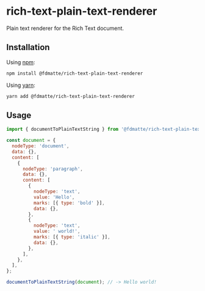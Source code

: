 # rich-text-plain-text-renderer

Plain text renderer for the Rich Text document.

## Installation

Using [npm](http://npmjs.org/):

```sh
npm install @fdmatte/rich-text-plain-text-renderer
```

Using [yarn](https://yarnpkg.com/):

```sh
yarn add @fdmatte/rich-text-plain-text-renderer
```

## Usage

```javascript
import { documentToPlainTextString } from '@fdmatte/rich-text-plain-text-renderer';

const document = {
  nodeType: 'document',
  data: {},
  content: [
    {
      nodeType: 'paragraph',
      data: {},
      content: [
        {
          nodeType: 'text',
          value: 'Hello',
          marks: [{ type: 'bold' }],
          data: {},
        },
        {
          nodeType: 'text',
          value: ' world!',
          marks: [{ type: 'italic' }],
          data: {},
        },
      ],
    },
  ],
};

documentToPlainTextString(document); // -> Hello world!
```
